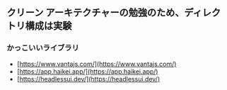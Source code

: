 ## クリーン アーキテクチャーの勉強のため、ディレクトリ構成は実験

### かっこいいライブラリ
- [https://www.vantajs.com/](https://www.vantajs.com/)
- [https://app.haikei.app/](https://app.haikei.app/)
- [https://headlessui.dev/](https://headlessui.dev/)
